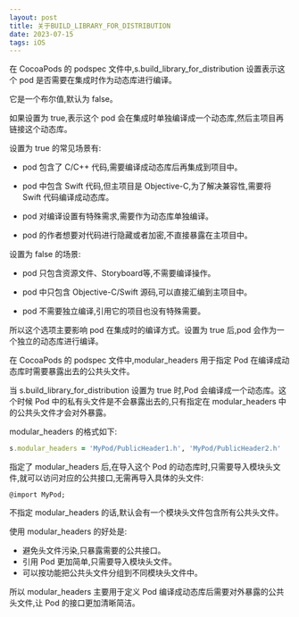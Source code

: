 ```yaml
---
layout: post
title: 关于BUILD_LIBRARY_FOR_DISTRIBUTION
date: 2023-07-15
tags: iOS
---
```


在 CocoaPods 的 podspec 文件中,s.build_library_for_distribution 设置表示这个 pod 是否需要在集成时作为动态库进行编译。

它是一个布尔值,默认为 false。

如果设置为 true,表示这个 pod 会在集成时单独编译成一个动态库,然后主项目再链接这个动态库。

设置为 true 的常见场景有:

- pod 包含了 C/C++ 代码,需要编译成动态库后再集成到项目中。

- pod 中包含 Swift 代码,但主项目是 Objective-C,为了解决兼容性,需要将 Swift 代码编译成动态库。

- pod 对编译设置有特殊需求,需要作为动态库单独编译。

- pod 的作者想要对代码进行隐藏或者加密,不直接暴露在主项目中。

设置为 false 的场景:

- pod 只包含资源文件、Storyboard等,不需要编译操作。

- pod 中只包含 Objective-C/Swift 源码,可以直接汇编到主项目中。

- pod 不需要独立编译,引用它的项目也没有特殊需要。

所以这个选项主要影响 pod 在集成时的编译方式。设置为 true 后,pod 会作为一个独立的动态库进行编译。


在 CocoaPods 的 podspec 文件中,modular_headers 用于指定 Pod 在编译成动态库时需要暴露出去的公共头文件。

当 s.build_library_for_distribution 设置为 true 时,Pod 会编译成一个动态库。这个时候 Pod 中的私有头文件是不会暴露出去的,只有指定在 modular_headers 中的公共头文件才会对外暴露。

modular_headers 的格式如下:

```ruby
s.modular_headers = 'MyPod/PublicHeader1.h', 'MyPod/PublicHeader2.h'
```

指定了 modular_headers 后,在导入这个 Pod 的动态库时,只需要导入模块头文件,就可以访问对应的公共接口,无需再导入具体的头文件:

```objc
@import MyPod;
```

不指定 modular_headers 的话,默认会有一个模块头文件包含所有公共头文件。

使用 modular_headers 的好处是:

- 避免头文件污染,只暴露需要的公共接口。
- 引用 Pod 更加简单,只需要导入模块头文件。
- 可以按功能把公共头文件分组到不同模块头文件中。

所以 modular_headers 主要用于定义 Pod 编译成动态库后需要对外暴露的公共头文件,让 Pod 的接口更加清晰简洁。
